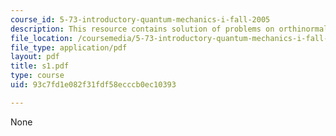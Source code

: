```yaml
---
course_id: 5-73-introductory-quantum-mechanics-i-fall-2005
description: This resource contains solution of problems on orthinormal sets.
file_location: /coursemedia/5-73-introductory-quantum-mechanics-i-fall-2005/93c7fd1e082f31fdf58ecccb0ec10393_s1.pdf
file_type: application/pdf
layout: pdf
title: s1.pdf
type: course
uid: 93c7fd1e082f31fdf58ecccb0ec10393

---
```

None